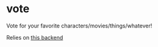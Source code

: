 # vote
Vote for your favorite characters/movies/things/whatever!

Relies on [this backend](https://github.com/chance-cyphers/tourney-service)
